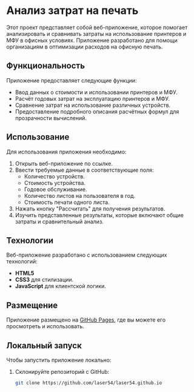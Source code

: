 # Анализ затрат на печать

Этот проект представляет собой веб-приложение, которое помогает анализировать и сравнивать затраты на использование принтеров и МФУ в офисных условиях. Приложение разработано для помощи организациям в оптимизации расходов на офисную печать.

## Функциональность

Приложение предоставляет следующие функции:

- Ввод данных о стоимости и использовании принтеров и МФУ.
- Расчёт годовых затрат на эксплуатацию принтеров и МФУ.
- Сравнение затрат на использование различных устройств.
- Предоставление подробного описания расчётных формул для прозрачности вычислений.

## Использование

Для использования приложения необходимо:

1. Открыть веб-приложение по ссылке.
2. Ввести требуемые данные в соответствующие поля:
   - Количество устройств.
   - Стоимость устройства.
   - Годовое обслуживание.
   - Количество листов на пользователя в год.
   - Стоимость печати одного листа.
3. Нажать кнопку "Рассчитать" для получения результатов.
4. Изучить представленные результаты, которые включают общие затраты и сравнительный анализ.

## Технологии

Веб-приложение разработано с использованием следующих технологий:

- **HTML5**
- **CSS3** для стилизации.
- **JavaScript** для клиентской логики.

## Размещение

Приложение размещено на [GitHub Pages](https://laser54.github.io), где вы можете его просмотреть и использовать.

## Локальный запуск

Чтобы запустить приложение локально:

1. Склонируйте репозиторий с GitHub:
   ```bash
   git clone https://github.com/laser54/laser54.github.io
